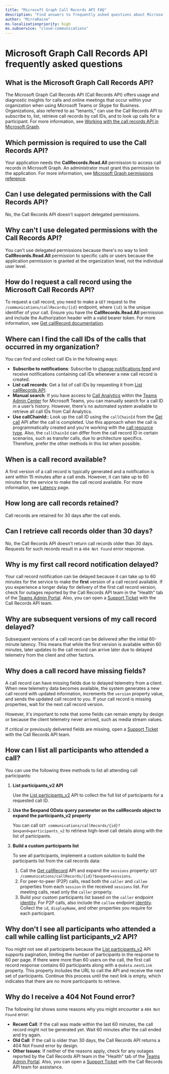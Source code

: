 ```yaml
---
title: "Microsoft Graph Call Records API FAQ"
description: "Find answers to frequently asked questions about Microsoft Call Records API and Call Records notification feed."
author: "MirraRaine"
ms.localizationpriority: high
ms.subservice: "cloud-communications"
---
```


# Microsoft Graph Call Records API frequently asked questions

## What is the Microsoft Graph Call Records API?

The Microsoft Graph Call Records API (Call Records API) offers usage and diagnostic insights for calls and online meetings that occur within your organization when using Microsoft Teams or Skype for Business. Organizations, also referred to as "tenants," can use the Call Records API to subscribe to, list, retrieve call records by call IDs, and to look up calls for a participant. For more information, see [Working with the call records API in Microsoft Graph](/graph/api/resources/callrecords-api-overview).

## Which permission is required to use the Call Records API?

Your application needs the **CallRecords.Read.All** permission to access call records in Microsoft Graph. An administrator must grant this permission to the application. For more information, see [Microsoft Graph permissions reference](permissions-reference.md).

## Can I use delegated permissions with the Call Records API?

No, the Call Records API doesn't support delegated permissions.

## Why can't I use delegated permissions with the Call Records API?

You can't use delegated permissions because there's no way to limit **CallRecords.Read.All** permission to specific calls or users because the application permission is granted at the organization level, not the individual user level.

## How do I request a call record using the Microsoft Call Records API?

To request a call record, you need to make a `GET` request to the `/communications/callRecords/{id}` endpoint, where `{id}` is the unique identifier of your call. Ensure you have the **CallRecords.Read.All** permission and include the Authorization header with a valid bearer token. For more information, see [Get callRecord documentation](/graph/api/callrecords-callrecord-get).

## Where can I find the call IDs of the calls that occurred in my organization?

You can find and collect call IDs in the following ways:

* **Subscribe to notifications**: Subscribe to [change notifications feed](changenotifications-for-callrecords.md) and receive notifications containing call IDs whenever a new call record is created.
* **List call records**: Get a list of call IDs by requesting it from [List callRecords API](/graph/api/callrecords-cloudcommunications-list-callrecords).
* **Manual search**: If you have access to [Call Analytics](/microsoftteams/use-call-analytics-to-troubleshoot-poor-call-quality) within the [Teams Admin Center](/microsoftteams/teams-overview) for Microsoft Teams, you can manually search for a call ID in a user’s history. However, there's no automated system available to retrieve all call IDs from Call Analytics.
* **Use callChainId:**: Look up the call ID using the `callChainId` from the [Get call](/graph/api/resources/call) API after the call is completed. Use this approach when the call is programmatically created and you're working with the [call resource type](/graph/api/resources/call). Also, the `callChainId` can differ from the call record ID in certain scenarios, such as transfer calls, due to architecture specifics. Therefore, prefer the other methods in this list when possible.

## When is a call record available?

A first version of a call record is typically generated and a notification is sent within 15 minutes after a call ends. However, it can take up to 60 minutes for the service to make the call record available. For more information, see [Latency](/graph/api/resources/subscription#latency) page.

## How long are call records retained?

Call records are retained for 30 days after the call ends.

## Can I retrieve call records older than 30 days?

No, the Call Records API doesn't return call records older than 30 days. Requests for such records result in a `404 Not Found` error response.

## Why is my first call record notification delayed?

Your call record notification can be delayed because it can take up to 60 minutes for the service to make the **first** version of a call record available. If you experience a longer delay for delivery of the first call record version, check for outages reported by the Call Records API team in the "Health" tab of the [Teams Admin Portal](https://admin.teams.microsoft.com/). Also, you can open a [Support Ticket](https://developer.microsoft.com/graph/support) with the Call Records API team.

## Why are subsequent versions of my call record delayed?

Subsequent versions of a call record can be delivered after the initial 60-minute latency. This means that while the first version is available within 60 minutes, later updates to the call record can arrive later due to delayed telemetry from the client and other factors.

## Why does a call record have missing fields?

A call record can have missing fields due to delayed telemetry from a client. When new telemetry data becomes available, the system generates a new call record with updated information, increments the `version` property value, and sends the updated call record to you. If your call record is missing properties, wait for the next call record version.

However, it's important to note that some fields can remain empty by design or because the client telemetry never arrived, such as media stream values.

If critical or previously delivered fields are missing, open a [Support Ticket](https://developer.microsoft.com/graph/support) with the Call Records API team.

## How can I list all participants who attended a call?

You can use the following three methods to list all attending call participants:

1. **List participants_v2 API**

    Use the [List participants_v2](/graph/api/callrecords-callrecord-list-participants_v2) API to collect the full list of participants for a requested call ID.

2. **Use the $expand OData query parameter on the callRecords object to expand the participants_v2 property**

    You can call `GET communications/callRecords/{id}?$expand=participants_v2` to retrieve high-level call details along with the list of participants.

3. **Build a custom participants list**

    To see all participants, implement a custom solution to build the participants list from the call records data:

    1. Call the [Get callRecord](/graph/api/callrecords-callrecord-get) API and expand the `sessions` property: `GET /communications/callRecords/{id}?$expand=sessions`.
    2. For peer-to-peer (P2P) calls, read both the `caller` and `callee` properties from each `session` in the received `sessions` list. For meeting calls, read only the `caller` property.
    3. Build your custom participants list based on the `caller` endpoint [identity](/graph/api/resources/identity). For P2P calls, also include the `callee` endpoint [identity](/graph/api/resources/identity). Collect the `id`, `displayName`, and other properties you require for each participant.

## Why don't I see all participants who attended a call while calling list participants_v2 API?

You might not see all participants because the [List participants_v2](/graph/api/callrecords-callrecord-list-participants_v2) API supports pagination, limiting the number of participants in the response to 60 per page. If there were more than 60 users on the call, the first call record response contains 60 participants along with a `@odata.nextLink` property. This property includes the URL to call the API and receive the next set of participants. Continue this process until the next link is empty, which indicates that there are no more participants to retrieve.

## Why do I receive a 404 Not Found error?

The following list shows some reasons why you might encounter a `404 Not Found` error:

* **Recent Call**: If the call was made within the last 60 minutes, the call record might not be generated yet. Wait 60 minutes after the call ended and try again.
* **Old Call**: If the call is older than 30 days, the Call Records API returns a 404 Not Found error by design.
* **Other Issues**: If neither of the reasons apply, check for any outages reported by the Call Records API team in the "Health" tab of the [Teams Admin Portal](https://admin.teams.microsoft.com/). Also, you can open a [Support Ticket](https://developer.microsoft.com/graph/support) with the Call Records API team for assistance.
